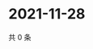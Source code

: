 # 2021-11-28

共 0 条

<!-- BEGIN WEIBO -->
<!-- 最后更新时间 Sun Nov 28 2021 23:14:57 GMT+0800 (China Standard Time) -->

<!-- END WEIBO -->
